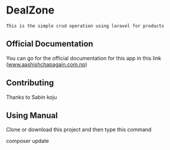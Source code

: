 # DealZone
	This is the simple crud operation using laravel for products

## Official Documentation

You can go for the official documentation for this app in this link (www.aashishchapagain.com.np)

## Contributing

Thanks to Sabin koju

## Using Manual

Clone or download this project and then type this command

composer update

